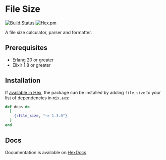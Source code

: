# File Size

[![Build Status](https://travis-ci.org/tlux/file_size.svg?branch=master)](https://travis-ci.org/tlux/file_size)
[![Hex.pm](https://img.shields.io/hexpm/v/file_size.svg)](https://hex.pm/packages/file_size)

A file size calculator, parser and formatter.

## Prerequisites

* Erlang 20 or greater
* Elixir 1.8 or greater

## Installation

If [available in Hex](https://hex.pm/docs/publish), the package can be installed
by adding `file_size` to your list of dependencies in `mix.exs`:

```elixir
def deps do
  [
    {:file_size, "~> 1.3.0"}
  ]
end
```

## Docs

Documentation is available on [HexDocs](https://hexdocs.pm/file_size).
